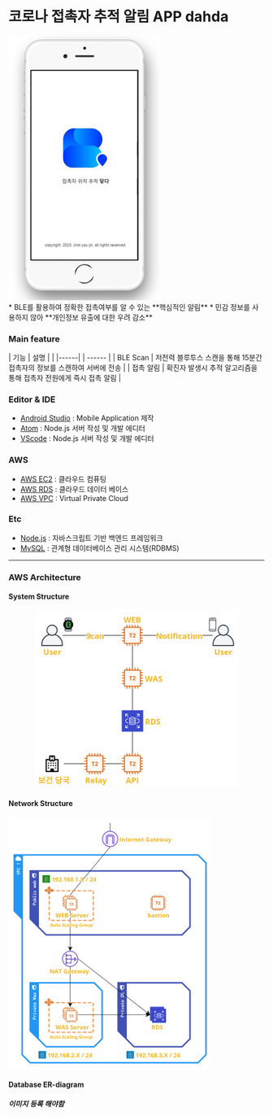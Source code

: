 # 코로나 접촉자 추적 알림 APP  dahda
<img src="./img/loding.png" width = 300>


<br>
* BLE를 활용하여 정확한 접촉여부를 알 수 있는 **핵심적인 알림**
* 민감 정보를 사용하지 않아 **개인정보 유출에 대한 우려 감소**


### Main feature
| 기능 | 설명 |
| |------| | ------ |
| BLE Scan | 저전력 블루투스 스캔을 통해 15분간 접촉자의 정보를 스캔하여 서버에 전송 |
| 접촉 알림 | 확진자 발생시 추적 알고리즘을 통해 접촉자 전원에게 즉시 접촉 알림 | 



### Editor & IDE
- [Android Studio](https://developer.android.com/studio/index.html) : Mobile Application 제작
- [Atom](https://atom.io) : Node.js 서버 작성 및 개발 에디터
- [VScode](https://https://code.visualstudio.com/) : Node.js 서버 작성 및 개발 에디터

### AWS
- [AWS EC2](https://aws.amazon.com/ko/ec2/) : 클라우드 컴퓨팅
- [AWS RDS](https://aws.amazon.com/ko/rds/) : 클라우드 데이터 베이스
- [AWS VPC](https://aws.amazon.com/ko/vpc/) : Virtual Private Cloud

### Etc
- [Node.js](https://nodejs.org/) : 자바스크립트 기반 백엔드 프레임워크
- [MySQL](https://www.mysql.com) : 관계형 데이터베이스 관리 시스템(RDBMS)

------
### AWS Architecture
#### System Structure
<center><img src="./img/system.png" width=400></center>

#### Network Structure
<img src="./img/network.png" width=400>

#### Database ER-diagram
##### 이미지 등록 해야함

